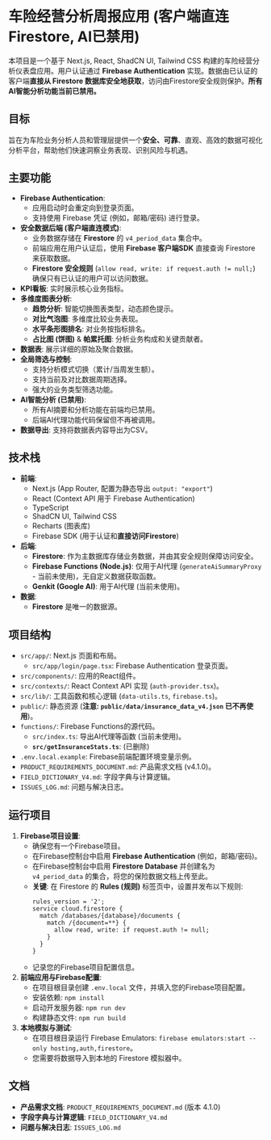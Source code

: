 # 车险经营分析周报应用 (客户端直连Firestore, AI已禁用)

本项目是一个基于 Next.js, React, ShadCN UI, Tailwind CSS 构建的车险经营分析仪表盘应用。用户认证通过 **Firebase Authentication** 实现。数据由已认证的客户端**直接从 Firestore 数据库安全地获取**，访问由Firestore安全规则保护。**所有AI智能分析功能当前已禁用。**

## 目标

旨在为车险业务分析人员和管理层提供一个**安全、可靠**、直观、高效的数据可视化分析平台，帮助他们快速洞察业务表现、识别风险与机遇。

## 主要功能

- **Firebase Authentication**:
    - 应用启动时会重定向到登录页面。
    - 支持使用 Firebase 凭证 (例如，邮箱/密码) 进行登录。
- **安全数据后端 (客户端直连模式)**:
    - 业务数据存储在 **Firestore** 的 `v4_period_data` 集合中。
    - 前端应用在用户认证后，使用 **Firebase 客户端SDK** 直接查询 Firestore 来获取数据。
    - **Firestore 安全规则** (`allow read, write: if request.auth != null;`) 确保只有已认证的用户可以访问数据。
- **KPI看板**: 实时展示核心业务指标。
- **多维度图表分析**:
    - **趋势分析**: 智能切换图表类型，动态颜色提示。
    - **对比气泡图**: 多维度比较业务表现。
    - **水平条形图排名**: 对业务按指标排名。
    - **占比图 (饼图)** & **帕累托图**: 分析业务构成和关键贡献者。
- **数据表**: 展示详细的原始及聚合数据。
- **全局筛选与控制**:
    - 支持分析模式切换（累计/当周发生额）。
    - 支持当前及对比数据周期选择。
    - 强大的业务类型筛选功能。
- **AI智能分析 (已禁用)**:
    * 所有AI摘要和分析功能在前端均已禁用。
    * 后端AI代理功能代码保留但不再被调用。
- **数据导出**: 支持将数据表内容导出为CSV。

## 技术栈

- **前端**:
    - Next.js (App Router, 配置为静态导出 `output: "export"`)
    - React (Context API 用于 Firebase Authentication)
    - TypeScript
    - ShadCN UI, Tailwind CSS
    - Recharts (图表库)
    - Firebase SDK (用于认证和**直接访问Firestore**)
- **后端**:
    - **Firestore**: 作为主数据库存储业务数据，并由其安全规则保障访问安全。
    - **Firebase Functions (Node.js)**: 仅用于AI代理 (`generateAiSummaryProxy` - 当前未使用)，无自定义数据获取函数。
    - **Genkit (Google AI)**: 用于AI代理 (当前未使用)。
- **数据**:
    - **Firestore** 是唯一的数据源。

## 项目结构

- `src/app/`: Next.js 页面和布局。
    - `src/app/login/page.tsx`: Firebase Authentication 登录页面。
- `src/components/`: 应用的React组件。
- `src/contexts/`: React Context API 实现 (`auth-provider.tsx`)。
- `src/lib/`: 工具函数和核心逻辑 (`data-utils.ts`, `firebase.ts`)。
- `public/`: 静态资源 (**注意: `public/data/insurance_data_v4.json` 已不再使用**)。
- `functions/`: Firebase Functions的源代码。
    - `src/index.ts`: 导出AI代理等函数 (当前未使用)。
    - **`src/getInsuranceStats.ts`**: (已删除)
- `.env.local.example`: Firebase前端配置环境变量示例。
- `PRODUCT_REQUIREMENTS_DOCUMENT.md`: 产品需求文档 (v4.1.0)。
- `FIELD_DICTIONARY_V4.md`: 字段字典与计算逻辑。
- `ISSUES_LOG.md`: 问题与解决日志。

## 运行项目

1.  **Firebase项目设置**:
    *   确保您有一个Firebase项目。
    *   在Firebase控制台中启用 **Firebase Authentication** (例如，邮箱/密码)。
    *   在Firebase控制台中启用 **Firestore Database** 并创建名为 `v4_period_data` 的集合，将您的保险数据文档上传至此。
    *   **关键**: 在 Firestore 的 **Rules (规则)** 标签页中，设置并发布以下规则:
        ```
        rules_version = '2';
        service cloud.firestore {
          match /databases/{database}/documents {
            match /{document=**} {
              allow read, write: if request.auth != null;
            }
          }
        }
        ```
    *   记录您的Firebase项目配置信息。
2.  **前端应用与Firebase配置**:
    *   在项目根目录创建 `.env.local` 文件，并填入您的Firebase项目配置。
    *   安装依赖: `npm install`
    *   启动开发服务器: `npm run dev`
    *   构建静态文件: `npm run build`
3.  **本地模拟与测试**:
    *   在项目根目录运行 Firebase Emulators: `firebase emulators:start --only hosting,auth,firestore`。
    *   您需要将数据导入到本地的 Firestore 模拟器中。

## 文档

- **产品需求文档**: `PRODUCT_REQUIREMENTS_DOCUMENT.md` (版本 4.1.0)
- **字段字典与计算逻辑**: `FIELD_DICTIONARY_V4.md`
- **问题与解决日志**: `ISSUES_LOG.md`
